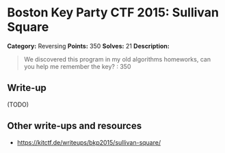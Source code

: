 # Boston Key Party CTF 2015: Sullivan Square

**Category:** Reversing
**Points:** 350
**Solves:** 21
**Description:**

> We discovered this program in my old algorithms homeworks, can you help me remember the key? : 350

## Write-up

(TODO)

## Other write-ups and resources

* <https://kitctf.de/writeups/bkp2015/sullivan-square/>